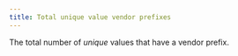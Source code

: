 ```yaml
---
title: Total unique value vendor prefixes
---
```


The total number of _unique_ values that have a vendor prefix.
